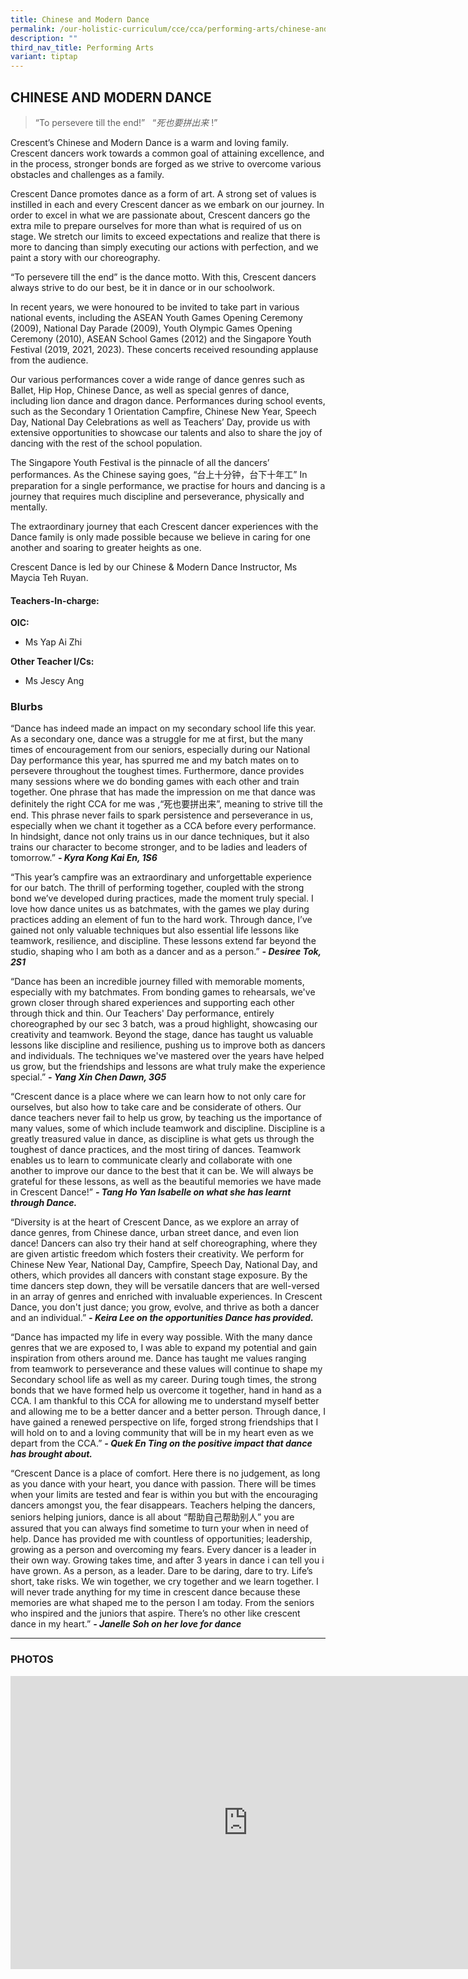 ```yaml
---
title: Chinese and Modern Dance
permalink: /our-holistic-curriculum/cce/cca/performing-arts/chinese-and-modern-dance/
description: ""
third_nav_title: Performing Arts
variant: tiptap
---
```

<h2><strong>CHINESE AND MODERN DANCE</strong></h2>
<p></p>
<blockquote>
<p>“To persevere till the end!”&nbsp; &nbsp;“<em>死也要拼出来</em> !”</p>
</blockquote>
<p>Crescent’s Chinese and Modern Dance is a warm and loving family. Crescent
dancers work towards a common goal of attaining excellence, and in the
process, stronger bonds are forged as we strive to overcome various obstacles
and challenges as a family.</p>
<p>Crescent Dance promotes dance as a form of art. A strong set of values
is instilled in each and every Crescent dancer as we embark on our journey.
In order to excel in what we are passionate about, Crescent dancers go
the extra mile to prepare ourselves for more than what is required of us
on stage. We stretch our limits to exceed expectations and realize that
there is more to dancing than simply executing our actions with perfection,
and we paint a story with our choreography.</p>
<p>“To persevere till the end” is the dance motto. With this, Crescent dancers
always strive to do our best, be it in dance or in our schoolwork.</p>
<p>In recent years, we were honoured to be invited to take part in various
national events, including the ASEAN Youth Games Opening Ceremony (2009),
National Day Parade (2009), Youth Olympic Games Opening Ceremony (2010),
ASEAN School Games (2012) and the Singapore Youth Festival (2019, 2021,
2023). These concerts received resounding applause from the audience.</p>
<p>Our various performances cover a wide range of dance genres such as Ballet,
Hip Hop, Chinese Dance, as well as special genres of dance, including lion
dance and dragon dance. Performances during school events, such as the
Secondary 1 Orientation Campfire, Chinese New Year, Speech Day, National
Day Celebrations as well as Teachers’ Day, provide us with extensive opportunities
to showcase our talents and also to share the joy of dancing with the rest
of the school population.</p>
<p>The Singapore Youth Festival is the pinnacle of all the dancers’ performances.
As the Chinese saying goes, “台上十分钟，台下十年工” In preparation for a single performance,
we practise for hours and dancing is a journey that requires much discipline
and perseverance, physically and mentally.</p>
<p>The extraordinary journey that each Crescent dancer experiences with the
Dance family is only made possible because we believe in caring for one
another and soaring to greater heights as one.</p>
<p>Crescent Dance is led by our Chinese &amp; Modern Dance Instructor, Ms
Maycia Teh Ruyan.</p>
<h4><strong>Teachers-In-charge:</strong></h4>
<p><strong>OIC:</strong>
</p>
<ul data-tight="true" class="tight">
<li>
<p>Ms Yap Ai Zhi</p>
</li>
</ul>
<p><strong>Other Teacher I/Cs:</strong>
</p>
<ul data-tight="true" class="tight">
<li>
<p>Ms Jescy Ang</p>
</li>
</ul>
<h3><strong>Blurbs</strong></h3>
<p>“Dance has indeed made an impact on my secondary school life this year.
As a secondary one, dance was a struggle for me at first, but the many
times of encouragement from our seniors, especially during our National
Day performance this year, has spurred me and my batch mates on to persevere
throughout the toughest times. Furthermore, dance provides many sessions
where we do bonding games with each other and train together. One phrase
that has made the impression on me that dance was definitely the right
CCA for me was ,“死也要拼出来”, meaning to strive till the end. This phrase never
fails to spark persistence and perseverance in us, especially when we chant
it together as a CCA before every performance. In hindsight, dance not
only trains us in our dance techniques, but it also trains our character
to become stronger, and to be ladies and leaders of tomorrow.” <strong><em>- Kyra Kong Kai En, 1S6</em></strong>
</p>
<p></p>
<p>“This year’s campfire was an extraordinary and unforgettable experience
for our batch. The thrill of performing together, coupled with the strong
bond we’ve developed during practices, made the moment truly special. I
love how dance unites us as batchmates, with the games we play during practices
adding an element of fun to the hard work. Through dance, I’ve gained not
only valuable techniques but also essential life lessons like teamwork,
resilience, and discipline. These lessons extend far beyond the studio,
shaping who I am both as a dancer and as a person.” <strong><em>- Desiree Tok, 2S1</em></strong>
</p>
<p></p>
<p>“Dance has been an incredible journey filled with memorable moments, especially
with my batchmates. From bonding games to rehearsals, we've grown closer
through shared experiences and supporting each other through thick and
thin. Our Teachers' Day performance, entirely choreographed by our sec
3 batch, was a proud highlight, showcasing our creativity and teamwork.
Beyond the stage, dance has taught us valuable lessons like discipline
and resilience, pushing us to improve both as dancers and individuals.
The techniques we've mastered over the years have helped us grow, but the
friendships and lessons are what truly make the experience special.” <strong><em>- Yang Xin Chen Dawn, 3G5</em></strong>
</p>
<p></p>
<p>“Crescent dance is a place where we can learn how to not only care for
ourselves, but also how to take care and be considerate of others. Our
dance teachers never fail to help us grow, by teaching us the importance
of many values, some of which include teamwork and discipline. Discipline
is a greatly treasured value in dance, as discipline is what gets us through
the toughest of dance practices, and the most tiring of dances. Teamwork
enables us to learn to communicate clearly and collaborate with one another
to improve our dance to the best that it can be. We will always be grateful
for these lessons, as well as the beautiful memories we have made in Crescent
Dance!” <strong><em>- Tang Ho Yan Isabelle on what she has learnt through Dance.</em></strong>
</p>
<p></p>
<p>“Diversity is at the heart of Crescent Dance, as we explore an array of
dance genres, from Chinese dance, urban street dance, and even lion dance!
Dancers can also try their hand at self choreographing, where they are
given artistic freedom which fosters their creativity. We perform for Chinese
New Year, National Day, Campfire, Speech Day, National Day, and others,
which provides all dancers with constant stage exposure. By the time dancers
step down, they will be versatile dancers that are well-versed in an array
of genres and enriched with invaluable experiences. In Crescent Dance,
you don't just dance; you grow, evolve, and thrive as both a dancer and
an individual.” <strong><em>- Keira Lee on the opportunities Dance has provided.</em></strong>
</p>
<p></p>
<p>“Dance has impacted my life in every way possible. With the many dance
genres that we are exposed to, I was able to expand my potential and gain
inspiration from others around me. Dance has taught me values ranging from
teamwork to perseverance and these values will continue to shape my Secondary
school life as well as my career. During tough times, the strong bonds
that we have formed help us overcome it together, hand in hand as a CCA.
I am thankful to this CCA for allowing me to understand myself better and
allowing me to be a better dancer and a better person. Through dance, I
have gained a renewed perspective on life, forged strong friendships that
I will hold on to and a loving community that will be in my heart even
as we depart from the CCA.” <strong><em>- Quek En Ting on the positive impact that dance has brought about.</em></strong>
</p>
<p></p>
<p>“Crescent Dance is a place of comfort. Here there is no judgement, as
long as you dance with your heart, you dance with passion. There will be
times when your limits are tested and fear is within you but with the encouraging
dancers amongst you, the fear disappears. Teachers helping the dancers,
seniors helping juniors, dance is all about “帮助自己帮助别人” you are assured
that you can always find sometime to turn your when in need of help. Dance
has provided me with countless of opportunities; leadership, growing as
a person and overcoming my fears. Every dancer is a leader in their own
way. Growing takes time, and after 3 years in dance i can tell you i have
grown. As a person, as a leader. Dare to be daring, dare to try. Life’s
short, take risks. We win together, we cry together and we learn together.
I will never trade anything for my time in crescent dance because these
memories are what shaped me to the person I am today. From the seniors
who inspired and the juniors that aspire. There’s no other like crescent
dance in my heart.” <strong><em>- Janelle Soh on her love for dance</em></strong>
</p>
<hr>
<h3><strong>PHOTOS</strong></h3>
<div class="iframe-wrapper">
<iframe height="469" width="760" allowfullscreen="true" frameborder="0" src="https://docs.google.com/presentation/d/e/2PACX-1vT-mlpNKOCuJA6p8EAASEFsJj-bXul3GnMn8-erdcnjfzg8kHpvlVW8FXX-5PXeeMfRlLVG8ur0Czlw/embed?start=true&amp;loop=true&amp;delayms=3000"></iframe>
</div>
<p></p>
